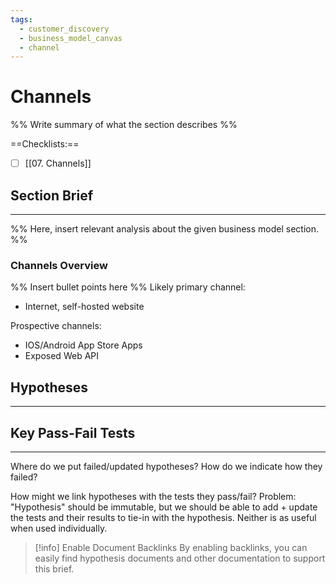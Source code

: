 ```yaml
---
tags:
  - customer_discovery
  - business_model_canvas
  - channel
---
```

# Channels
%% Write summary of what the section describes   %%

==Checklists:==
- [ ] [[07. Channels]]
## Section Brief
---
%% Here, insert relevant analysis about the given business model section.  %%
### Channels Overview
%% Insert bullet points here %%
Likely primary channel:
- Internet, self-hosted website

Prospective channels:
- IOS/Android App Store Apps
- Exposed Web API

## Hypotheses
---




## Key Pass-Fail Tests
---


Where do we put failed/updated hypotheses?
How do we indicate how they failed?

How might we link hypotheses with the tests they pass/fail?
Problem: "Hypothesis" should be immutable, but we should be able to add + update the tests and their results to tie-in with the hypothesis. Neither is as useful when used individually. 



> [!info] Enable Document Backlinks
> By enabling backlinks, you can easily find hypothesis documents and other documentation to support this brief. 


